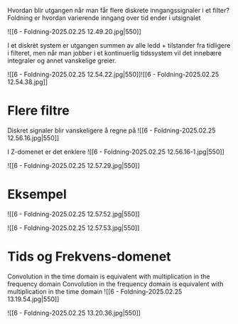 Hvordan blir utgangen når man får flere diskrete inngangssignaler i et filter?
Foldning er hvordan varierende inngang over tid ender i utsignalet

![[6 - Foldning-2025.02.25 12.49.20.jpg|550]]

I et diskrèt system er utgangen summen av alle ledd + tilstander fra tidligere i filteret, men når man jobber i et kontinuerlig tidssystem vil det innebære integraler og annet vanskelige greier.

![[6 - Foldning-2025.02.25 12.54.22.jpg|550]]![[6 - Foldning-2025.02.25 12.54.38.jpg]]

# Flere filtre
Diskret signaler blir vanskeligere å regne på
![[6 - Foldning-2025.02.25 12.56.16.jpg|550]]

I Z-domenet er det enklere
![[6 - Foldning-2025.02.25 12.56.16-1.jpg|550]]


![[6 - Foldning-2025.02.25 12.57.29.jpg|550]]



# Eksempel
![[6 - Foldning-2025.02.25 12.57.52.jpg|550]]

![[6 - Foldning-2025.02.25 12.57.53.jpg|550]]


# Tids og Frekvens-domenet
Convolution in the time domain is equivalent with multiplication in the frequency domain
Convolution in the frequency domain is equivalent with multiplication in the time domain
![[6 - Foldning-2025.02.25 13.19.54.jpg|550]]


![[6 - Foldning-2025.02.25 13.20.36.jpg|550]]